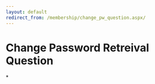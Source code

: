 ```yaml
---
layout: default
redirect_from: /membership/change_pw_question.aspx/
---
```


# Change Password Retreival Question

\*

